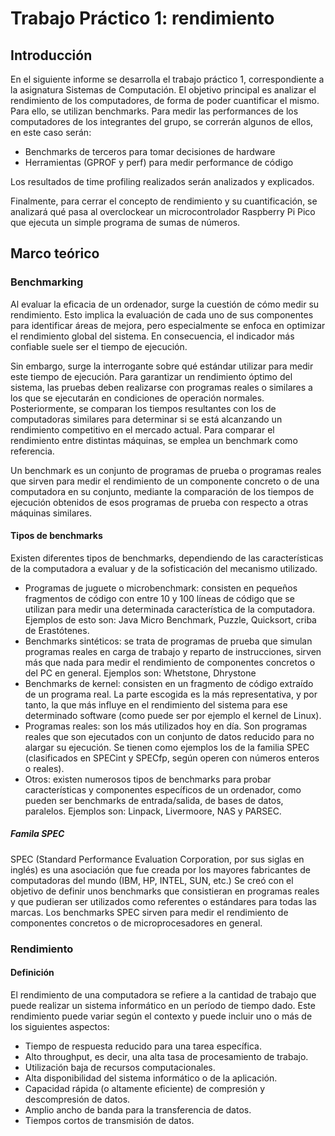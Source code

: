 # Trabajo Práctico 1: rendimiento

## Introducción

En el siguiente informe se desarrolla el trabajo práctico 1, correspondiente a la asignatura Sistemas de Computación. El objetivo principal es analizar el rendimiento de los computadores, de forma de poder cuantificar el mismo. Para ello, se utilizan benchmarks. Para medir las performances de los computadores de los integrantes del grupo, se correrán algunos de ellos, en este caso serán:

- Benchmarks de terceros para tomar decisiones de hardware
- Herramientas (GPROF y perf) para medir performance de código

Los resultados de time profiling realizados serán analizados y explicados. 

Finalmente, para cerrar el concepto de rendimiento y su cuantificación, se analizará qué pasa al overclockear un microcontrolador Raspberry Pi Pico que ejecuta un simple programa de sumas de números.

## Marco teórico

### Benchmarking

Al evaluar la eficacia de un ordenador, surge la cuestión de cómo medir su rendimiento. Esto implica la evaluación de cada uno de sus componentes para identificar áreas de mejora, pero especialmente se enfoca en optimizar el rendimiento global del sistema. En consecuencia, el indicador más confiable suele ser el tiempo de ejecución.

Sin embargo, surge la interrogante sobre qué estándar utilizar para medir este tiempo de ejecución. Para garantizar un rendimiento óptimo del sistema, las pruebas deben realizarse con programas reales o similares a los que se ejecutarán en condiciones de operación normales. Posteriormente, se comparan los tiempos resultantes con los de computadoras similares para determinar si se está alcanzando un rendimiento competitivo en el mercado actual. Para comparar el rendimiento entre distintas máquinas, se emplea un benchmark como referencia.

Un benchmark es un conjunto de programas de prueba o programas reales que sirven para medir el rendimiento de un componente concreto o de una computadora en su conjunto, mediante la comparación de los tiempos de ejecución obtenidos de esos programas de prueba con respecto a otras máquinas similares.

#### Tipos de benchmarks

Existen diferentes tipos de benchmarks, dependiendo de las características de la computadora a evaluar y de la sofisticación del mecanismo utilizado.

- Programas de juguete o microbenchmark: consisten en pequeños fragmentos de código con entre 10 y 100 líneas de código que se utilizan para medir una determinada característica de la computadora. Ejemplos de esto son: Java Micro Benchmark, Puzzle, Quicksort, criba de Erastótenes.
- Benchmarks sintéticos: se trata de programas de prueba que simulan programas reales en carga de trabajo y reparto de instrucciones, sirven más que nada para medir el rendimiento de componentes concretos o del PC en general. Ejemplos son: Whetstone, Dhrystone
- Benchmarks de kernel: consisten en un fragmento de código extraído de un programa real. La parte escogida es la más representativa, y por tanto, la que más influye en el rendimiento del sistema para ese determinado software (como puede ser por ejemplo el kernel de Linux).
- Programas reales: son los más utilizados hoy en día. Son programas reales que son ejecutados con un conjunto de datos reducido para no alargar su ejecución. Se tienen como ejemplos los de la familia SPEC (clasificados en SPECint y SPECfp, según operen con números enteros o reales).
- Otros: existen numerosos tipos de benchmarks para probar características y componentes específicos de un ordenador, como pueden ser benchmarks de entrada/salida, de bases de datos, paralelos. Ejemplos son: Linpack, Livermoore, NAS y PARSEC.

##### Famila SPEC

SPEC (Standard Performance Evaluation Corporation, por sus siglas en inglés) es una asociación que fue creada por los mayores fabricantes de computadoras del mundo (IBM, HP, INTEL, SUN, etc.) Se creó con el objetivo de definir unos benchmarks que consistieran en programas reales y que pudieran ser utilizados como referentes o estándares para todas las marcas. Los benchmarks SPEC sirven para medir el rendimiento de componentes concretos o de microprocesadores en general.

### Rendimiento

#### Definición

El rendimiento de una computadora se refiere a la cantidad de trabajo que puede realizar un sistema informático en un período de tiempo dado. Este rendimiento puede variar según el contexto y puede incluir uno o más de los siguientes aspectos:

- Tiempo de respuesta reducido para una tarea específica.
- Alto throughput, es decir, una alta tasa de procesamiento de trabajo.
- Utilización baja de recursos computacionales.
- Alta disponibilidad del sistema informático o de la aplicación.
- Capacidad rápida (o altamente eficiente) de compresión y descompresión de datos.
- Amplio ancho de banda para la transferencia de datos.
- Tiempos cortos de transmisión de datos.


